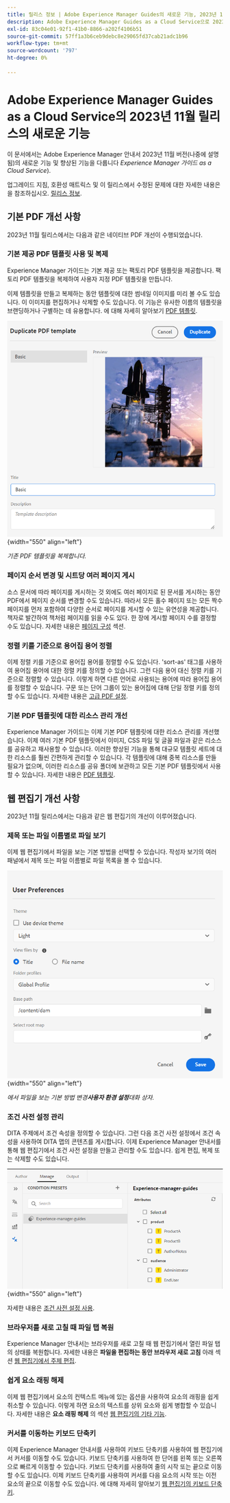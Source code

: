 ```yaml
---
title: 릴리스 정보 | Adobe Experience Manager Guides의 새로운 기능, 2023년 11월 릴리스
description: Adobe Experience Manager Guides as a Cloud Service으로 2023년 11월 릴리스의 새로운 기능과 향상된 기능을 알아보십시오.
exl-id: 83c04e01-92f1-41b0-8866-a202f4106b51
source-git-commit: 57ff1a3b6ceb9debc8e29065fd37cab21adc1b96
workflow-type: tm+mt
source-wordcount: '797'
ht-degree: 0%

---
```


# Adobe Experience Manager Guides as a Cloud Service의 2023년 11월 릴리스의 새로운 기능

이 문서에서는 Adobe Experience Manager 안내서 2023년 11월 버전(나중에 설명됨)의 새로운 기능 및 향상된 기능을 다룹니다 *Experience Manager 가이드 as a Cloud Service*).

업그레이드 지침, 호환성 매트릭스 및 이 릴리스에서 수정된 문제에 대한 자세한 내용은 을 참조하십시오. [릴리스 정보](release-notes-2023.11.0.md).

## 기본 PDF 개선 사항

2023년 11월 릴리스에서는 다음과 같은 네이티브 PDF 개선이 수행되었습니다.

### 기본 제공 PDF 템플릿 사용 및 복제

Experience Manager 가이드는 기본 제공 또는 팩토리 PDF 템플릿을 제공합니다. 팩토리 PDF 템플릿을 복제하여 사용자 지정 PDF 템플릿을 만듭니다.

이제 템플릿을 만들고 복제하는 동안 템플릿에 대한 썸네일 이미지를 미리 볼 수도 있습니다. 이 이미지를 편집하거나 삭제할 수도 있습니다. 이 기능은 유사한 이름의 템플릿을 브랜딩하거나 구별하는 데 유용합니다.
에 대해 자세히 알아보기 [PDF 템플릿](../native-pdf/pdf-template.md).

![중복 PDF 템플릿 대화 상자](assets/duplicate-template.png){width="550" align="left"}

*기존 PDF 템플릿을 복제합니다.*


### 페이지 순서 변경 및 시트당 여러 페이지 게시

소스 문서에 따라 페이지를 게시하는 것 외에도 여러 페이지로 된 문서를 게시하는 동안 PDF에서 페이지 순서를 변경할 수도 있습니다.  따라서 모든 홀수 페이지 또는 모든 짝수 페이지를 먼저 포함하여 다양한 순서로 페이지를 게시할 수 있는 유연성을 제공합니다. 책자로 발간하여 책처럼 페이지를 읽을 수도 있다. 한 장에 게시할 페이지 수를 결정할 수도 있습니다. 자세한 내용은 [페이지 구성](../native-pdf/components-pdf-template.md#page-organization) 섹션.

### 정렬 키를 기준으로 용어집 용어 정렬

이제 정렬 키를 기준으로 용어집 용어를 정렬할 수도 있습니다. &#39;sort-as&#39; 태그를 사용하여 용어집 용어에 대한 정렬 키를 정의할 수 있습니다. 그런 다음 용어 대신 정렬 키를 기준으로 정렬할 수 있습니다. 이렇게 하면 다른 언어로 사용되는 용어에 따라 용어집 용어를 정렬할 수 있습니다. 구문 또는 단어 그룹이 있는 용어집에 대해 단일 정렬 키를 정의할 수도 있습니다.
자세한 내용은 [고급 PDF 설정](../native-pdf/components-pdf-template.md#advanced-pdf-settings).


### 기본 PDF 템플릿에 대한 리소스 관리 개선

Experience Manager 가이드는 이제 기본 PDF 템플릿에 대한 리소스 관리를 개선했습니다. 이제 여러 기본 PDF 템플릿에서 이미지, CSS 파일 및 글꼴 파일과 같은 리소스를 공유하고 재사용할 수 있습니다. 이러한 향상된 기능을 통해 대규모 템플릿 세트에 대한 리소스를 훨씬 간편하게 관리할 수 있습니다. 각 템플릿에 대해 중복 리소스를 만들 필요가 없으며, 이러한 리소스를 공유 폴더에 보관하고 모든 기본 PDF 템플릿에서 사용할 수 있습니다.
자세한 내용은 [PDF 템플릿](../native-pdf/pdf-template.md).

## 웹 편집기 개선 사항

2023년 11월 릴리스에서는 다음과 같은 웹 편집기의 개선이 이루어졌습니다.


### 제목 또는 파일 이름별로 파일 보기

이제 웹 편집기에서 파일을 보는 기본 방법을 선택할 수 있습니다. 작성자 보기의 여러 패널에서 제목 또는 파일 이름별로 파일 목록을 볼 수 있습니다.

![사용자 환경 설정 대화 상자](assets/user-preferences-2311.png){width="550" align="left"}

*에서 파일을 보는 기본 방법 변경&#x200B;**사용자 환경 설정**대화 상자.*


### 조건 사전 설정 관리

DITA 주제에서 조건 속성을 정의할 수 있습니다. 그런 다음 조건 사전 설정에서 조건 속성을 사용하여 DITA 맵의 콘텐츠를 게시합니다. 이제 Experience Manager 안내서를 통해 웹 편집기에서 조건 사전 설정을 만들고 관리할 수도 있습니다. 쉽게 편집, 복제 또는 삭제할 수도 있습니다.

![웹 편집기의 관리 탭에 있는 조건 사전 설정 ](assets/web-editor-manage-condition-presets.png){width="550" align="left"}

자세한 내용은 [조건 사전 설정 사용](../user-guide/generate-output-use-condition-presets.md).

### 브라우저를 새로 고칠 때 파일 탭 복원

Experience Manager 안내서는 브라우저를 새로 고칠 때 웹 편집기에서 열린 파일 탭의 상태를 복원합니다. 자세한 내용은 **파일을 편집하는 동안 브라우저 새로 고침** 아래 섹션 [웹 편집기에서 주제 편집](../user-guide/web-editor-edit-topics.md).

### 쉽게 요소 래핑 해제

이제 웹 편집기에서 요소의 컨텍스트 메뉴에 있는 옵션을 사용하여 요소의 래핑을 쉽게 취소할 수 있습니다. 이렇게 하면 요소의 텍스트를 상위 요소와 쉽게 병합할 수 있습니다.
자세한 내용은 **요소 래핑 해제** 의 섹션 [웹 편집기의 기타 기능](../user-guide/web-editor-other-features.md).

### 커서를 이동하는 키보드 단축키

이제 Experience Manager 안내서를 사용하여 키보드 단축키를 사용하여 웹 편집기에서 커서를 이동할 수도 있습니다. 키보드 단축키를 사용하여 한 단어를 왼쪽 또는 오른쪽으로 빠르게 이동할 수 있습니다. 키보드 단축키를 사용하여 줄의 시작 또는 끝으로 이동할 수도 있습니다.
이제 키보드 단축키를 사용하여 커서를 다음 요소의 시작 또는 이전 요소의 끝으로 이동할 수도 있습니다.
에 대해 자세히 알아보기 [웹 편집기의 키보드 단축키](../user-guide/web-editor-keyboard-shortcuts.md).
